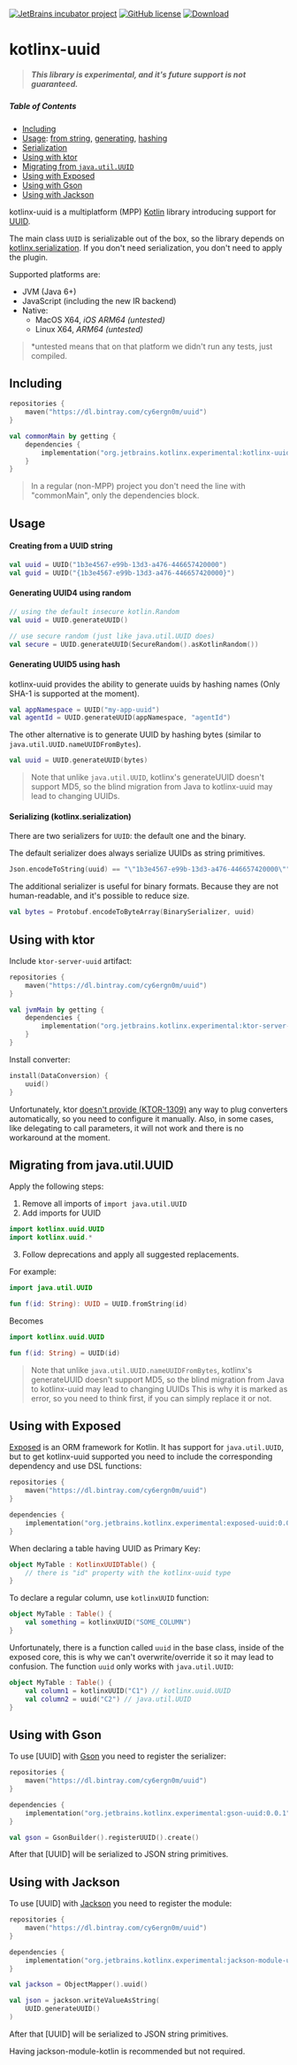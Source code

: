 [![JetBrains incubator project](https://jb.gg/badges/incubator.svg)](https://confluence.jetbrains.com/display/ALL/JetBrains+on+GitHub) 
[![GitHub license](https://img.shields.io/badge/license-Apache%20License%202.0-blue.svg?style=flat)](http://www.apache.org/licenses/LICENSE-2.0)
[ ![Download](https://api.bintray.com/packages/cy6ergn0m/uuid/kotlinx-uuid/images/download.svg?version=0.0.1) ](https://bintray.com/cy6ergn0m/uuid/kotlinx-uuid/0.0.1/link)

# kotlinx-uuid

> ##### This library is experimental, and it's future support is not guaranteed.

##### Table of Contents  
- [Including](#including)
- [Usage](#usage): [from string](#creating-from-a-uuid-string),
  [generating](#generating-uuid4-using-random), 
  [hashing](#generating-uuid5-using-hash)
- [Serialization](#serializing-kotlinxserialization)
- [Using with ktor](#using-with-ktor)
- [Migrating from `java.util.UUID`](#migrating-from-javautiluuid)
- [Using with Exposed](#using-with-exposed)
- [Using with Gson](#using-with-gson)
- [Using with Jackson](#using-with-jackson)

kotlinx-uuid is a multiplatform (MPP) [Kotlin](https://kotlinlang.org) library 
introducing support for [UUID](https://en.wikipedia.org/wiki/Universally_unique_identifier).

The main class `UUID` is serializable out of the box, so the library 
depends on [kotlinx.serialization](https://github.com/Kotlin/kotlinx.serialization).
If you don't need serialization, you don't need to apply the plugin.

Supported platforms are:
- JVM (Java 6+)
- JavaScript (including the new IR backend)
- Native:
    - MacOS X64, _iOS ARM64 (untested)_
    - Linux X64, _ARM64 (untested)_

> *untested means that on that platform we didn't run any 
> tests, just compiled.

## Including

```kotlin
repositories {
    maven("https://dl.bintray.com/cy6ergn0m/uuid")
}

val commonMain by getting {
    dependencies {
        implementation("org.jetbrains.kotlinx.experimental:kotlinx-uuid-core:0.0.1")
    }
}
```

> In a regular (non-MPP) project you don't need the line with "commonMain", 
> only the dependencies block.

## Usage

#### Creating from a UUID string

```kotlin
val uuid = UUID("1b3e4567-e99b-13d3-a476-446657420000")
val guid = UUID("{1b3e4567-e99b-13d3-a476-446657420000}")
```

#### Generating UUID4 using random

```kotlin
// using the default insecure kotlin.Random
val uuid = UUID.generateUUID()

// use secure random (just like java.util.UUID does)
val secure = UUID.generateUUID(SecureRandom().asKotlinRandom())
```
#### Generating UUID5 using hash

kotlinx-uuid provides the ability to generate
uuids by hashing names (Only SHA-1 is supported at the moment).

```kotlin
val appNamespace = UUID("my-app-uuid")
val agentId = UUID.generateUUID(appNamespace, "agentId")
```

The other alternative is to generate UUID by hashing 
bytes (similar to `java.util.UUID.nameUUIDFromBytes`).

```kotlin
val uuid = UUID.generateUUID(bytes)
```

> Note that unlike `java.util.UUID`, kotlinx's generateUUID
> doesn't support MD5, so the blind migration
> from Java to kotlinx-uuid may lead to changing UUIDs.

#### Serializing (kotlinx.serialization)

There are two serializers for `UUID`: the default one and the binary.

The default serializer does always serialize UUIDs as string primitives.

```kotlin
Json.encodeToString(uuid) == "\"1b3e4567-e99b-13d3-a476-446657420000\""
```

The additional serializer is useful for binary formats. 
Because they are not human-readable, and it's possible to reduce size.

```kotlin
val bytes = Protobuf.encodeToByteArray(BinarySerializer, uuid)
```

## Using with ktor

Include `ktor-server-uuid` artifact:

```kotlin
repositories {
    maven("https://dl.bintray.com/cy6ergn0m/uuid")
}

val jvmMain by getting {
    dependencies {
        implementation("org.jetbrains.kotlinx.experimental:ktor-server-uuid:0.0.1")
    }
}
```

Install converter:

```kotlin
install(DataConversion) {
    uuid()
}
```

Unfortunately, ktor [doesn't provide (KTOR-1309)](https://youtrack.jetbrains.com/issue/KTOR-1309) 
any way to plug converters automatically, so you need to configure it manually.
Also, in some cases, like delegating to call parameters, it will not work
and there is no workaround at the moment.

## Migrating from java.util.UUID

Apply the following steps:

1. Remove all imports of `import java.util.UUID`
2. Add imports for UUID
```kotlin
import kotlinx.uuid.UUID
import kotlinx.uuid.*
```

3. Follow deprecations and apply all suggested replacements.

For example:
```kotlin
import java.util.UUID

fun f(id: String): UUID = UUID.fromString(id)
```

Becomes

```kotlin
import kotlinx.uuid.UUID

fun f(id: String) = UUID(id)
```

> Note that unlike `java.util.UUID.nameUUIDFromBytes`, kotlinx's generateUUID
> doesn't support MD5, so the blind migration
> from Java to kotlinx-uuid may lead to changing UUIDs
> This is why it is marked as error, so you need to think
> first, if you can simply replace it or not.

## Using with Exposed

[Exposed](https://github.com/JetBrains/Exposed) is an ORM framework for Kotlin. 
It has support for `java.util.UUID`, but to get kotlinx-uuid supported you need 
to include the corresponding dependency and use DSL functions:

```kotlin
repositories {
    maven("https://dl.bintray.com/cy6ergn0m/uuid")
}

dependencies {
    implementation("org.jetbrains.kotlinx.experimental:exposed-uuid:0.0.1")
}
```

When declaring a table having UUID as Primary Key:
```kotlin
object MyTable : KotlinxUUIDTable() {
    // there is "id" property with the kotlinx-uuid type
}
```

To declare a regular column, use `kotlinxUUID` function:
```kotlin
object MyTable : Table() {
    val something = kotlinxUUID("SOME_COLUMN")
}
```

Unfortunately, there is a function called `uuid` in the base class, 
inside of the exposed core, this is why we can't overwrite/override it 
so it may lead to confusion. The function `uuid` only works with `java.util.UUID`:

```kotlin
object MyTable : Table() {
    val column1 = kotlinxUUID("C1") // kotlinx.uuid.UUID
    val column2 = uuid("C2") // java.util.UUID
}
```

## Using with Gson

To use [UUID] with [Gson](https://github.com/google/gson)
you need to register the serializer:

```kotlin
repositories {
    maven("https://dl.bintray.com/cy6ergn0m/uuid")
}

dependencies {
    implementation("org.jetbrains.kotlinx.experimental:gson-uuid:0.0.1")
}
```

```kotlin
val gson = GsonBuilder().registerUUID().create()
```

After that [UUID] will be serialized to JSON string primitives.

## Using with Jackson

To use [UUID] with [Jackson](https://github.com/FasterXML/jackson-databind)
you need to register the module:

```kotlin
repositories {
    maven("https://dl.bintray.com/cy6ergn0m/uuid")
}

dependencies {
    implementation("org.jetbrains.kotlinx.experimental:jackson-module-uuid:0.0.1")
}
```

```kotlin
val jackson = ObjectMapper().uuid()

val json = jackson.writeValueAsString(
    UUID.generateUUID()
)
```

After that [UUID] will be serialized to JSON string primitives.

Having jackson-module-kotlin is recommended but not required.
